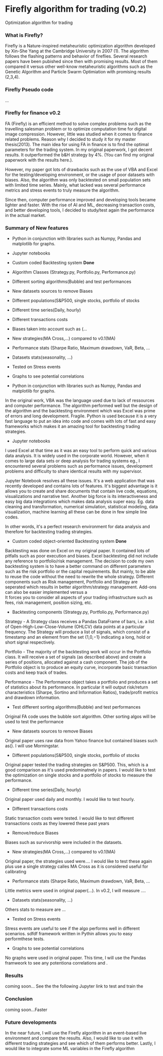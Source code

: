 # Firefly algorithm for trading (v0.2)
Optimization algorithm for trading

### What is Firefly?
Firefly is a Nature-inspired metaheuristic optimization algorithm developed by Xin-She Yang at the Cambridge University in 2007 (1). The algorithm follows the flashing patterns and behavior of fireflies. Several research papers have been pubished since then with promising results. Most of them compared it versus other well-know metaheuristic algorithms such as the Genetic Algorithm and Particle Swarm Optimiation with promising results (2,3,4). 

### Firefly Pseudo code
...

### Firefly for finance v0.2
FA (Firefly) is an efficient method to solve complex problems such as the travelling salesman problem or to optimize computation time for digital image compression. However, little was studied when it comes to finance related problems. Reason why I decided to study it for my master thesis(2013). The main idea for using FA in finance is to find the optimal parameters for the trading system. In my original paperwork, I got decent results. It outperformed the b&H strategy by 4%. (You can find my original paperwork with the results here.). 

However, my paper got lots of drawbacks such as the use of VBA and Excel for the testing/developing environment, or the usage of poor datasets with biases. Also, the algorithm was only backtested on small population sets with limited time series. Mainly, what lacked  was several performance metrics and stress events to truly measure the algorithm.

Since then, computer performance improved and developing tools became lighter and faster. With the rise of AI and ML, decreasing transaction costs, and better developing tools, I decided to study/test again the performance in the actual market. 

### Summary of New features
- Python in conjunction with libraries such as Numpy, Pandas and matplotlib for graphs. 
- Jupyter notebooks
- Custom coded Backtesting system **Done**
- Algorithm Classes (Strategy.py, Portfolio.py, Performance.py)
- Different sorting algorithms(Bubble) and test performances
- New datasets sources to remove Biases
- Different populations(S&P500, single stocks, portfolio of stocks
- Different time series(Daily, hourly) 

- Different transactions costs
- Biases taken into account such as (...
- New strategies(MA Cross,...) compared to v0.1(MA)

- Performance stats (Sharpe Ratio, Maximum drawdown, VaR,  Beta, ...
- Datasets stats(seasonality, ...)
- Tested on Stress events
- Graphs to see potential correlations


- Python in conjunction with libraries such as Numpy, Pandas and matplotlib for graphs. 

In the original work, VBA was the language used due to lack of ressources and computer performance. The algorithm performed well but the design of the algorithm and the backtesting environment which was Excel was prime of errors and long development. Fragile. 
Python is used because it is a very fast language to put an idea into code and comes with lots of fast and easy frameworks which makes it an amazing tool for backtesting trading strategies. 

- Jupyter notebooks

I used Excel at that time as it was an easy tool to perform quick and various data analysis. It is widely used in the corporate world. However, when it comes to large data sets or deep analysis for trading systems eg., I encountered several problems such as performance issues, development problems and difficulty to share identical results with my supervisor.  
 
Jupyter Notebook resolves all these issues. It's a web application that was recently developed and contains lots of features. It's biggest advantage is it allows you to create and share documents that contain live code, equations, visualizations and narrative text. Another big force  is its interactiveness and easy big data integrations which makes data analysis super easy. Eg. data cleaning and transformation, numerical simulation, statistical modeling, data visualization, machine learning all these can be done in few simple line codes.

In other words, it's a perfect research environment for data analysis and therefore for backtesting trading strategies.

- Custom coded object-oriented Backtesting system **Done**

Backtesting was done on Excel on my original paper. It contained lots of pitfalls such as poor execution and biases. Excel backtesting did not include any reference to portfolio/risk management. The decision to code my own backtesting system is to have a better command on different parameters such as the risk portfolio or the capital requirements. But mainly, to be able to reuse the code without the need to rewrite the whole strategy. Different components such as Risk management, Portfolio and Strategy are seperated which results in better algorithm/strategy management. Add-ons can also be easier implemented versus a  
It forces you to consider all aspects of your trading infrastructure such as fees, risk management, position sizing, etc.

- Backtesting components (Strategy.py, Portfolio.py, Performance.py)

Strategy - A Strategy class receives a Pandas DataFrame of bars, i.e. a list of Open-High-Low-Close-Volume (OHLCV) data points at a particular frequency. The Strategy will produce a list of signals, which consist of a timestamp and an element from the set {1,0,−1}
 indicating a long, hold or short signal respectively.

Portfolio - The majority of the backtesting work will occur in the Portfolio class. It will receive a set of signals (as described above) and create a series of positions, allocated against a cash component. The job of the Portfolio object is to produce an equity curve, incorporate basic transaction costs and keep track of trades.

Performance - The Performance object takes a portfolio and produces a set of statistics about its performance. In particular it will output risk/return characteristics (Sharpe, Sortino and Information Ratios), trade/profit metrics and drawdown information.

- Test different sorting algorithms(Bubble) and test performances

Original FA code uses the bubble sort algorithm. Other sorting algos will  be used to test the performance

- New datasets sources to remove Biases

Original paper uses raw data from Yahoo finance but contained biases such as(). I will use Morningstar.

- Different populations(S&P500, single stocks, portfolio of stocks

Original paper tested the trading strategies on  S&P500. This, which is a good comparison  as it's used predominatnely in papers. I would like to test the optimization on single stocks and a portfolio of stocks to measure the performance.

- Different time series(Daily, hourly)

Original paper used daily and monthly. I would like to test hourly. 

- Different transactions costs

Static transaction costs were tested. I would like to test different transactions costs as they lowered these past years

- Remove/reduce Biases

Biases such as survivorship were included in the datasets.

- New strategies(MA Cross,...) compared to v0.1(MA)

Original paper, the strategies used were.... I would like to test these again plus use a single strategy calles MA Cross as it is considered useful for calibrating

- Performance stats (Sharpe Ratio, Maximum drawdown, VaR,  Beta, ...

Little metrics were used in  original paper(...). In v0.2, I will measure ....

- Datasets stats(seasonality, ...)

Others stats to measure are ...

- Tested on Stress events

Stress events are useful to see if the algo performs well in different scenarios. sdfdf framework written in Pythin allows you to easy performthese tests.

- Graphs to see potential correlations

No graphs were used in original paper. This time, I will use the Pandas framweork to see any potentiona  correlations and .

### Results
coming soon...
See the the following Jupyter link to test and train the

### Conclusion
coming soon...Faster

### Future developments
In the near future, I will use the Firefly algorithm in an event-based live environment and compare the results. Also, I would like to use it with different trading strategies and see which of them performs better. Lastly, I would like to integrate some ML variables in the Firefly algorithm